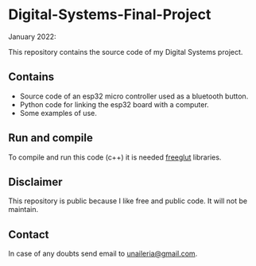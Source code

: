 # Digital-Systems-Final-Project

January 2022:

This repository contains the source code of my Digital Systems project.

## Contains
* Source code of an esp32 micro controller used as a bluetooth button.
* Python code for linking the esp32 board with a computer.
* Some examples of use.

## Run and compile
To compile and run this code (c++) it is needed [freeglut](http://freeglut.sourceforge.net/) libraries.

## Disclaimer
This repository is public because I like free and public code. It will not be maintain.

## Contact
In case of any doubts send email to unaileria@gmail.com.
